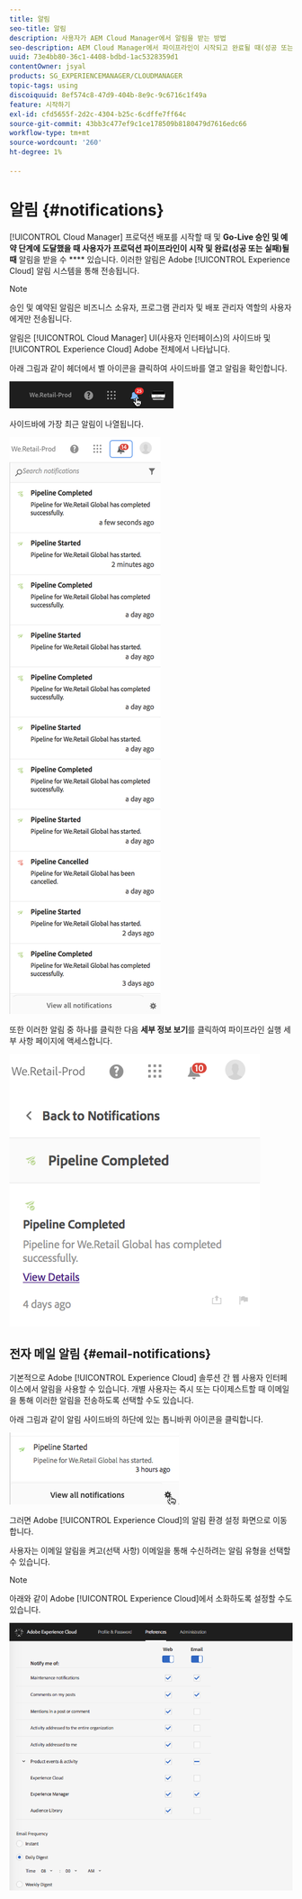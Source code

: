 ```yaml
---
title: 알림
seo-title: 알림
description: 사용자가 AEM Cloud Manager에서 알림을 받는 방법
seo-description: AEM Cloud Manager에서 파이프라인이 시작되고 완료될 때(성공 또는 실패) 사용자가 알림을 받는 방법에 대해 알려면 이 페이지를 따르십시오.
uuid: 73e4bb80-36c1-4408-bdbd-1ac5328359d1
contentOwner: jsyal
products: SG_EXPERIENCEMANAGER/CLOUDMANAGER
topic-tags: using
discoiquuid: 8ef574c8-47d9-404b-8e9c-9c6716c1f49a
feature: 시작하기
exl-id: cfd5655f-2d2c-4304-b25c-6cdffe7ff64c
source-git-commit: 43bb3c477ef9c1ce178509b8180479d7616edc66
workflow-type: tm+mt
source-wordcount: '260'
ht-degree: 1%

---
```


# 알림 {#notifications}

[!UICONTROL Cloud Manager] 프로덕션 배포를 시작할 때 및  **Go-Live 승인 및 예약 단계에 도달했을 때 사용자가 프로덕션 파이프라인이 시작 및 완료(성공 또는 실패)될 때** 알림을 받을 수  **** 있습니다. 이러한 알림은 Adobe [!UICONTROL Experience Cloud] 알림 시스템을 통해 전송됩니다.

>[!NOTE]
>
>승인 및 예약된 알림은 비즈니스 소유자, 프로그램 관리자 및 배포 관리자 역할의 사용자에게만 전송됩니다.

알림은 [!UICONTROL Cloud Manager] UI(사용자 인터페이스)의 사이드바 및 [!UICONTROL Experience Cloud] Adobe 전체에서 나타납니다.

아래 그림과 같이 헤더에서 벨 아이콘을 클릭하여 사이드바를 열고 알림을 확인합니다.

![](assets/image2018-7-12_11-52-40.png)

사이드바에 가장 최근 알림이 나열됩니다.

![](assets/screen_shot_2018-07-20at91406pm.png)

또한 이러한 알림 중 하나를 클릭한 다음 **세부 정보 보기**&#x200B;를 클릭하여 파이프라인 실행 세부 사항 페이지에 액세스합니다.

![](assets/screen_shot_2018-08-14at43503pm.png)

## 전자 메일 알림 {#email-notifications}

기본적으로 Adobe [!UICONTROL Experience Cloud] 솔루션 간 웹 사용자 인터페이스에서 알림을 사용할 수 있습니다. 개별 사용자는 즉시 또는 다이제스트할 때 이메일을 통해 이러한 알림을 전송하도록 선택할 수도 있습니다.

아래 그림과 같이 알림 사이드바의 하단에 있는 톱니바퀴 아이콘을 클릭합니다.

![](assets/image2018-7-12_12-8-19.png)

그러면 Adobe [!UICONTROL Experience Cloud]의 알림 환경 설정 화면으로 이동합니다.

사용자는 이메일 알림을 켜고(선택 사항) 이메일을 통해 수신하려는 알림 유형을 선택할 수 있습니다.

>[!NOTE]
>
>아래와 같이 Adobe [!UICONTROL Experience Cloud]에서 소화하도록 설정할 수도 있습니다.

![](assets/image2018-7-12_12-10-51.png)
